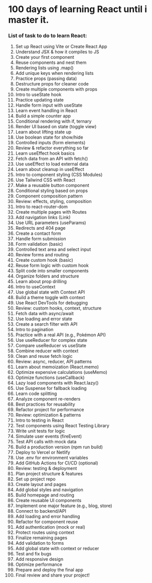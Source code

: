 # 100 days of learning React until i master it.

### List of task to do to learn React:
1. Set up React using Vite or Create React App
2. Understand JSX & how it compiles to JS
3. Create your first component
4. Reuse components and nest them
5. Rendering lists using .map()
6. Add unique keys when rendering lists
7. Practice props (passing data)
8. Destructure props for cleaner code
9. Create multiple components with props
10.	Intro to useState hook
11.	Practice updating state
12.	Handle form input with useState
13.	Learn event handling in React
14.	Build a simple counter app
15.	Conditional rendering with if, ternary
16.	Render UI based on state (toggle view)
17.	Learn about lifting state up
18.	Use boolean state for show/hide
19.	Controlled inputs (form elements)
20.	Review & refactor everything so far
21.	Learn useEffect hook basics
22.	Fetch data from an API with fetch()
23.	Use useEffect to load external data
24.	Learn about cleanup in useEffect
25.	Intro to component styling (CSS Modules)
26.	Use Tailwind CSS with React
27.	Make a reusable button component
28.	Conditional styling based on props
29.	Component composition pattern
30.	Review: effects, styling, composition
31.	Intro to react-router-dom
32.	Create multiple pages with Routes
33.	Add navigation links (Link)
34.	Use URL parameters (useParams)
35.	Redirects and 404 page
36.	Create a contact form
37.	Handle form submission
38.	Form validation (basic)
39.	Controlled text area and select input
40.	Review forms and routing
41. Create custom hook (basic)
42.	Reuse form logic with custom hook
43.	Split code into smaller components
44.	Organize folders and structure
45.	Learn about prop drilling
46.	Intro to useContext
47.	Use global state with Context API
48.	Build a theme toggle with context
49.	Use React DevTools for debugging
50.	Review: custom hooks, context, structure
51.	Fetch data with async/await
52.	Use loading and error state
53.	Create a search filter with API
54.	Intro to pagination
55.	Practice with a real API (e.g., Pokémon API)
56.	Use useReducer for complex state
57.	Compare useReducer vs useState
58.	Combine reducer with context
59.	Clean and reuse fetch logic
60.	Review: async, reducer, API patterns
61.	Learn about memoization (React.memo)
62.	Optimize expensive calculations (useMemo)
63.	Optimize functions (useCallback)
64.	Lazy load components with React.lazy()
65.	Use Suspense for fallback loading
66.	Learn code splitting
67.	Analyze component re-renders
68.	Best practices for reusability
69.	Refactor project for performance
70.	Review: optimization & patterns
71.	Intro to testing in React
72.	Test components using React Testing Library
73.	Write unit tests for logic
74.	Simulate user events (fireEvent)
75.	Test API calls with mock data
76.	Build a production version (npm run build)
77.	Deploy to Vercel or Netlify
78.	Use .env for environment variables
79.	Add GitHub Actions for CI/CD (optional)
80.	Review: testing & deployment
81.	Plan project structure & features
82.	Set up project repo
83.	Create layout and pages
84.	Add global styles and navigation
85.	Build homepage and routing
86.	Create reusable UI components
87.	Implement one major feature (e.g., blog, store)
88.	Connect to backend/API
89.	Add loading and error handling
90.	Refactor for component reuse
91.	Add authentication (mock or real)
92.	Protect routes using context
93.	Finalize remaining pages
94.	Add validation to forms
95.	Add global state with context or reducer
96.	Test and fix bugs
97.	Add responsive design
98.	Optimize performance
99.	Prepare and deploy the final app
100. Final review and share your project!
